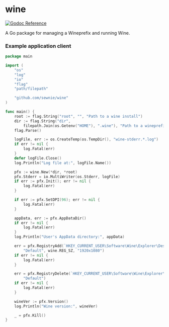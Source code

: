# wine
[pkg.go.dev]:     https://pkg.go.dev/github.com/sewnie/wine
[pkg.go.dev_img]: https://img.shields.io/badge/%E2%80%8B-reference-007d9c?logo=go&logoColor=white&style=flat-square

[![Godoc Reference][pkg.go.dev_img]][pkg.go.dev]

A Go package for managing a Wineprefix and running Wine.

### Example application client
```go
package main

import (
	"os"
	"log"
	"io"
	"flag"
	"path/filepath"

	"github.com/sewnie/wine"
)

func main() {
	root := flag.String("root", "", "Path to a wine install")
	dir := flag.String("dir",
		filepath.Join(os.Getenv("HOME"), ".wine"), "Path to a wineprefix")
	flag.Parse()

	logFile, err := os.CreateTemp(os.TempDir(), "wine-stderr.*.log")
	if err != nil {
		log.Fatal(err)
	}
	defer logFile.Close()
	log.Println("Log file at:", logFile.Name())

	pfx := wine.New(*dir, *root)
	pfx.Stderr = io.MultiWriter(os.Stderr, logFile)
	if err := pfx.Init(); err != nil {
		log.Fatal(err)
	}

	if err := pfx.SetDPI(96); err != nil {
		log.Fatal(err)
	}

	appData, err := pfx.AppDataDir()
	if err != nil {
		log.Fatal(err)
	}
	log.Println("User's AppData directory:", appData)

	err = pfx.RegistryAdd(`HKEY_CURRENT_USER\Software\Wine\Explorer\Desktops`,
		"Default", wine.REG_SZ, "1920x1080")
    if err != nil {
		log.Fatal(err)
	}

	err = pfx.RegistryDelete(`HKEY_CURRENT_USER\Software\Wine\Explorer\Desktops`,
		"Default")
	if err != nil {
		log.Fatal(err)
	}

	wineVer := pfx.Version()
	log.Println("Wine version:", wineVer)

	_ = pfx.Kill()
}
```
